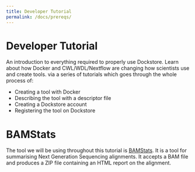 ```yaml
---
title: Developer Tutorial
permalink: /docs/prereqs/
---
```


# Developer Tutorial

An introduction to everything required to properly use Dockstore. Learn about how Docker and CWL/WDL/Nextflow are changing how scientists use and create tools.
via a series of tutorials which goes through the whole process of:
* Creating a tool with Docker
* Describing the tool with a descriptor file
* Creating a Dockstore account
* Registering the tool on Dockstore

# BAMStats
The tool we will be using throughout this tutorial is [BAMStats](http://bamstats.sourceforge.net/). It is a tool for summarising Next Generation Sequencing alignments. It accepts a BAM file and produces a ZIP file containing an HTML report on the alignment.
